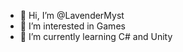 - 👋 Hi, I’m @LavenderMyst
- 👀 I’m interested in Games
- 🌱 I’m currently learning C# and Unity

<!---
LavenderMyst/LavenderMyst is a ✨ special ✨ repository because its `README.md` (this file) appears on your GitHub profile.
You can click the Preview link to take a look at your changes.
--->

